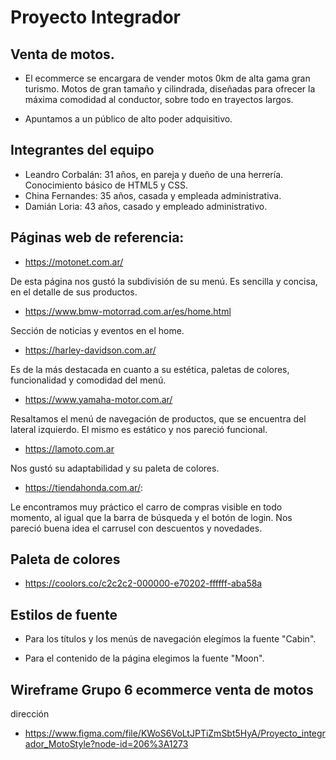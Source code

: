 # Proyecto Integrador
## Venta de motos.

- El ecommerce se encargara de vender motos 0km de alta gama  gran turismo. Motos de gran tamaño y cilindrada, diseñadas para ofrecer la máxima comodidad al conductor, sobre todo en trayectos largos. 

- Apuntamos a un público de alto poder adquisitivo.

## Integrantes del equipo
- Leandro Corbalán: 31 años, en pareja y dueño de una herrería. Conocimiento básico de HTML5 y CSS.
- China Fernandes: 35 años, casada y empleada administrativa.
- Damián Loria: 43 años, casado y empleado administrativo.


## Páginas web de referencia:

- https://motonet.com.ar/ 

De esta página nos gustó la subdivisión de su menú. Es sencilla y concisa, en el detalle de sus productos. 

- https://www.bmw-motorrad.com.ar/es/home.html

Sección de noticias y eventos en el home.

- https://harley-davidson.com.ar/

Es de la más destacada en cuanto a su estética, paletas de colores, funcionalidad y comodidad del menú. 

- https://www.yamaha-motor.com.ar/

Resaltamos el menú de navegación de productos, que se encuentra del lateral izquierdo. El mismo es estático y nos pareció funcional. 

- https://lamoto.com.ar

Nos gustó su adaptabilidad y su paleta de colores.

- https://tiendahonda.com.ar/:

Le encontramos muy práctico el carro de compras visible en todo momento, al igual que la barra de búsqueda y el botón de login. Nos pareció buena idea el carrusel con descuentos y novedades. 


## Paleta de colores

- https://coolors.co/c2c2c2-000000-e70202-ffffff-aba58a

## Estilos de fuente

- Para los títulos y los menús de navegación elegímos la fuente "Cabin".

- Para el contenido de la página elegimos la fuente "Moon".

## Wireframe Grupo 6 ecommerce venta de motos
dirección

- https://www.figma.com/file/KWoS6VoLtJPTiZmSbt5HyA/Proyecto_integrador_MotoStyle?node-id=206%3A1273